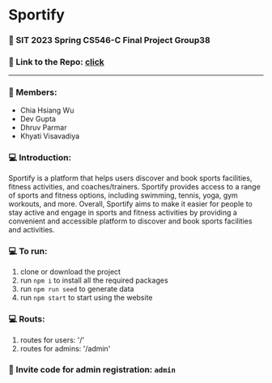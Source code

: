 # Sportify 

### 🏫 SIT 2023 Spring CS546-C Final Project Group38 

### 🔗 Link to the Repo: [click](https://github.com/Khyativisavadiya/Sportify)

-----------------------------------------------------------------------------------------

### 🙋 Members:
- Chia Hsiang Wu
- Dev Gupta
- Dhruv Parmar
- Khyati Visavadiya

### 💻 Introduction:
Sportify is a platform that helps users discover and book sports facilities, fitness activities, and coaches/trainers. Sportify provides access to a range of sports and fitness options, including swimming, tennis, yoga, gym workouts, and more.
Overall, Sportify aims to make it easier for people to stay active and engage in sports and fitness activities by providing a convenient and accessible platform to discover and book sports facilities and activities.

### 💻 To run:
1. clone or download the project
2. run `npm i` to install all the required packages
3. run `npm run seed` to generate data
4. run `npm start` to start using the website

### 💻 Routs:
1. routes for users: '/'
2. routes for admins: '/admin' 

### 🤫 Invite code for admin registration: `admin`
